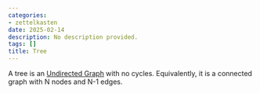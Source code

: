 ```yaml
---
categories:
- zettelkasten
date: 2025-02-14
description: No description provided.
tags: []
title: Tree
---
```


A tree is an [Undirected Graph](Undirected%20Graph.md) with no cycles. Equivalently, it is a connected graph with N nodes and N-1 edges.